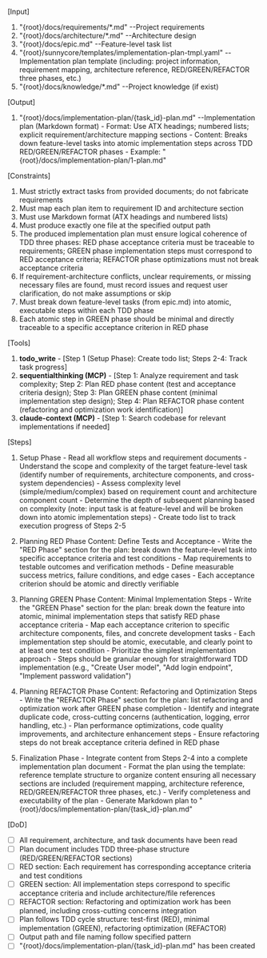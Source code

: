 [Input]
  1. "{root}/docs/requirements/*.md" --Project requirements
  2. "{root}/docs/architecture/*.md" --Architecture design
  3. "{root}/docs/epic.md" --Feature-level task list
  4. "{root}/sunnycore/templates/implementation-plan-tmpl.yaml" --Implementation plan template (including: project information, requirement mapping, architecture reference, RED/GREEN/REFACTOR three phases, etc.)
  5. "{root}/docs/knowledge/*.md" --Project knowledge (if exist)

[Output]
  1. "{root}/docs/implementation-plan/{task_id}-plan.md" --Implementation plan (Markdown format)
    - Format: Use ATX headings; numbered lists; explicit requirement/architecture mapping sections
    - Content: Breaks down feature-level tasks into atomic implementation steps across TDD RED/GREEN/REFACTOR phases
    - Example: "{root}/docs/implementation-plan/1-plan.md"

[Constraints]
  1. Must strictly extract tasks from provided documents; do not fabricate requirements
  2. Must map each plan item to requirement ID and architecture section
  3. Must use Markdown format (ATX headings and numbered lists)
  4. Must produce exactly one file at the specified output path
  5. The produced implementation plan must ensure logical coherence of TDD three phases: RED phase acceptance criteria must be traceable to requirements; GREEN phase implementation steps must correspond to RED acceptance criteria; REFACTOR phase optimizations must not break acceptance criteria
  6. If requirement-architecture conflicts, unclear requirements, or missing necessary files are found, must record issues and request user clarification, do not make assumptions or skip
  7. Must break down feature-level tasks (from epic.md) into atomic, executable steps within each TDD phase
  8. Each atomic step in GREEN phase should be minimal and directly traceable to a specific acceptance criterion in RED phase

[Tools]
  1. **todo_write**
    - [Step 1 (Setup Phase): Create todo list; Steps 2-4: Track task progress]
  2. **sequentialthinking (MCP)**
    - [Step 1: Analyze requirement and task complexity; Step 2: Plan RED phase content (test and acceptance criteria design); Step 3: Plan GREEN phase content (minimal implementation step design); Step 4: Plan REFACTOR phase content (refactoring and optimization work identification)]
  3. **claude-context (MCP)**
    - [Step 1: Search codebase for relevant implementations if needed]

[Steps]
  1. Setup Phase
    - Read all workflow steps and requirement documents
    - Understand the scope and complexity of the target feature-level task (identify number of requirements, architecture components, and cross-system dependencies)
    - Assess complexity level (simple/medium/complex) based on requirement count and architecture component count
    - Determine the depth of subsequent planning based on complexity (note: input task is at feature-level and will be broken down into atomic implementation steps)
    - Create todo list to track execution progress of Steps 2-5

  2. Planning RED Phase Content: Define Tests and Acceptance
    - Write the "RED Phase" section for the plan: break down the feature-level task into specific acceptance criteria and test conditions
    - Map requirements to testable outcomes and verification methods
    - Define measurable success metrics, failure conditions, and edge cases
    - Each acceptance criterion should be atomic and directly verifiable

  3. Planning GREEN Phase Content: Minimal Implementation Steps
    - Write the "GREEN Phase" section for the plan: break down the feature into atomic, minimal implementation steps that satisfy RED phase acceptance criteria
    - Map each acceptance criterion to specific architecture components, files, and concrete development tasks
    - Each implementation step should be atomic, executable, and clearly point to at least one test condition
    - Prioritize the simplest implementation approach
    - Steps should be granular enough for straightforward TDD implementation (e.g., "Create User model", "Add login endpoint", "Implement password validation")

  4. Planning REFACTOR Phase Content: Refactoring and Optimization Steps
    - Write the "REFACTOR Phase" section for the plan: list refactoring and optimization work after GREEN phase completion
    - Identify and integrate duplicate code, cross-cutting concerns (authentication, logging, error handling, etc.)
    - Plan performance optimizations, code quality improvements, and architecture enhancement steps
    - Ensure refactoring steps do not break acceptance criteria defined in RED phase

  5. Finalization Phase
    - Integrate content from Steps 2-4 into a complete implementation plan document
    - Format the plan using the template: reference template structure to organize content ensuring all necessary sections are included (requirement mapping, architecture reference, RED/GREEN/REFACTOR three phases, etc.)
    - Verify completeness and executability of the plan
    - Generate Markdown plan to "{root}/docs/implementation-plan/{task_id}-plan.md"

[DoD]
  - [ ] All requirement, architecture, and task documents have been read
  - [ ] Plan document includes TDD three-phase structure (RED/GREEN/REFACTOR sections)
  - [ ] RED section: Each requirement has corresponding acceptance criteria and test conditions
  - [ ] GREEN section: All implementation steps correspond to specific acceptance criteria and include architecture/file references
  - [ ] REFACTOR section: Refactoring and optimization work has been planned, including cross-cutting concerns integration
  - [ ] Plan follows TDD cycle structure: test-first (RED), minimal implementation (GREEN), refactoring optimization (REFACTOR)
  - [ ] Output path and file naming follow specified pattern
  - [ ] "{root}/docs/implementation-plan/{task_id}-plan.md" has been created
